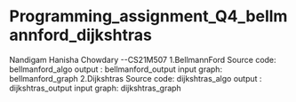 # Programming_assignment_Q4_bellmannford_dijkshtras
Nandigam Hanisha Chowdary --CS21M507
1.BellmannFord
  Source code: bellmanford_algo
  output     : bellmanford_output
  input graph: bellmanford_graph
2.Dijkshtras
  Source code: dijkshtras_algo
  output     : dijkshtras_output
  input graph: dijkshtras_graph
